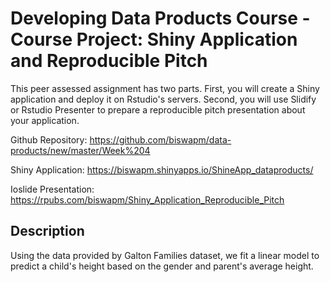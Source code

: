 # Developing Data Products Course - Course Project: Shiny Application and Reproducible Pitch
This peer assessed assignment has two parts. First, you will create a Shiny application and deploy it on Rstudio's servers. Second, you will use Slidify or Rstudio Presenter to prepare a reproducible pitch presentation about your application.

Github Repository: https://github.com/biswapm/data-products/new/master/Week%204

Shiny Application: https://biswapm.shinyapps.io/ShineApp_dataproducts/

Ioslide Presentation: https://rpubs.com/biswapm/Shiny_Application_Reproducible_Pitch

## Description

Using the data provided by Galton Families dataset, we fit a linear model to predict a child's height based on the gender and parent's average height.
